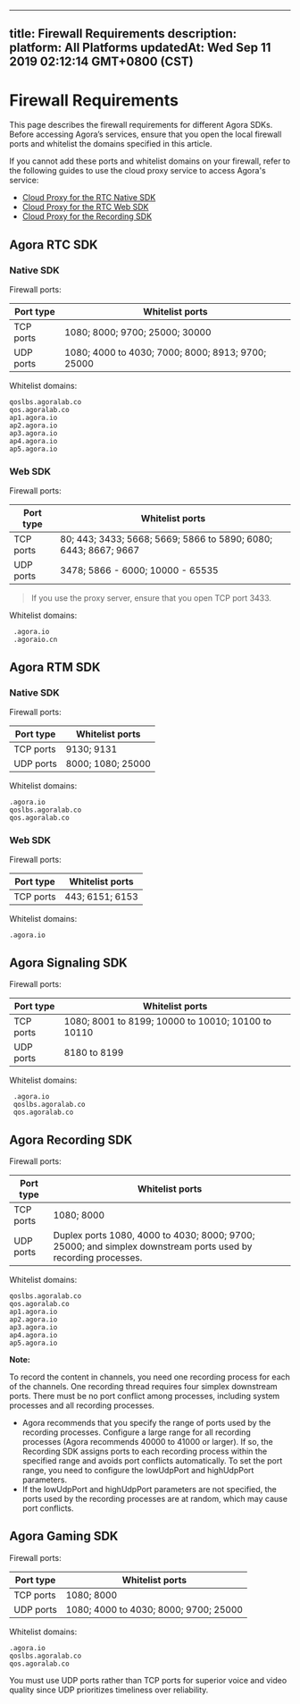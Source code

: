 
---
title: Firewall Requirements
description: 
platform: All Platforms
updatedAt: Wed Sep 11 2019 02:12:14 GMT+0800 (CST)
---
# Firewall Requirements
This page describes the firewall requirements for different Agora SDKs. Before accessing Agora’s services, ensure that you open the local firewall ports and whitelist the domains specified in this article.

If you cannot add these ports and whitelist domains on your firewall, refer to the following guides to use the cloud proxy service to access Agora's service:
- [Cloud Proxy for the RTC Native SDK](../../en/Agora%20Platform/cloudproxy_native.md)
- [Cloud Proxy for the RTC Web SDK](../../en/Agora%20Platform/cloud_proxy_web.md)
- [Cloud Proxy for the Recording SDK](../../en/Agora%20Platform/cloudproxy_recording.md)

## Agora RTC SDK

### Native SDK

Firewall ports:

| Port type | Whitelist ports                                       |
| ---------- | ------------------------------------------------ |
| TCP ports   | 1080; 8000; 9700; 25000; 30000                   |
| UDP ports   | 1080; 4000 to 4030; 7000; 8000; 8913; 9700; 25000 |

Whitelist domains:

```
qoslbs.agoralab.co
qos.agoralab.co
ap1.agora.io
ap2.agora.io
ap3.agora.io
ap4.agora.io
ap5.agora.io
```

### Web SDK

Firewall ports:

| Port type | Whitelist ports                                       |
| -------- | ------------------------------------------------------------ |
| TCP ports | 80; 443; 3433; 5668; 5669; 5866 to 5890; 6080; 6443; 8667; 9667 |
| UDP ports | 3478; 5866 - 6000; 10000 - 65535                                         |


> If you use the proxy server, ensure that you open TCP port 3433.

Whitelist domains:

```
 .agora.io
 .agoraio.cn
```

## Agora RTM SDK

### Native SDK

Firewall ports:

| Port type | Whitelist ports                                       |
| -------------- | ----------------- |
| TCP ports       | 9130; 9131        |
| UDP ports       | 8000; 1080; 25000 |

Whitelist domains:

```
.agora.io
qoslbs.agoralab.co
qos.agoralab.co
```

### Web SDK

Firewall ports:

| Port type | Whitelist ports                                       |
| -------- | ---------- |
| TCP ports | 443; 6151; 6153        |

Whitelist domains:

```
.agora.io
```

## Agora Signaling SDK

Firewall ports:

| Port type | Whitelist ports                                       |
| -------- | ----------------- |
| TCP ports | 1080; 8001 to 8199; 10000 to 10010; 10100 to 10110 |
| UDP ports | 8180 to 8199       |

Whitelist domains:

```
 .agora.io
 qoslbs.agoralab.co
 qos.agoralab.co
```

## Agora Recording SDK

Firewall ports:

| Port type | Whitelist ports                                       |
| -------- | ------------------------------------------------------------ |
| TCP ports | 1080; 8000                                                   |
| UDP ports | Duplex ports 1080, 4000 to 4030; 8000; 9700; 25000; and simplex downstream ports used by recording processes. |

Whitelist domains:

```
qoslbs.agoralab.co
qos.agoralab.co
ap1.agora.io
ap2.agora.io
ap3.agora.io
ap4.agora.io
ap5.agora.io
```

**Note:**

To record the content in channels, you need one recording process for each of the channels. One recording thread requires four simplex downstream ports. There must be no port conflict among processes, including system processes and all recording processes.

- Agora recommends that you specify the range of ports used by the recording processes. Configure a large range for all recording processes (Agora recommends 40000 to 41000 or larger). If so, the Recording SDK assigns ports to each recording process within the specified range and avoids port conflicts automatically. To set the port range, you need to configure the lowUdpPort and highUdpPort parameters.
- If the lowUdpPort and highUdpPort parameters are not specified, the ports used by the recording processes are at random, which may cause port conflicts.

## Agora Gaming SDK

Firewall ports:

| Port type | Whitelist ports                                       |
| -------- | ------------------------------------ |
| TCP ports | 1080; 8000                           |
| UDP ports | 1080; 4000 to 4030; 8000; 9700; 25000 |

Whitelist domains:

```
.agora.io
qoslbs.agoralab.co
qos.agoralab.co
```

You must use UDP ports rather than TCP ports for superior voice and video quality since UDP prioritizes timeliness over reliability.
